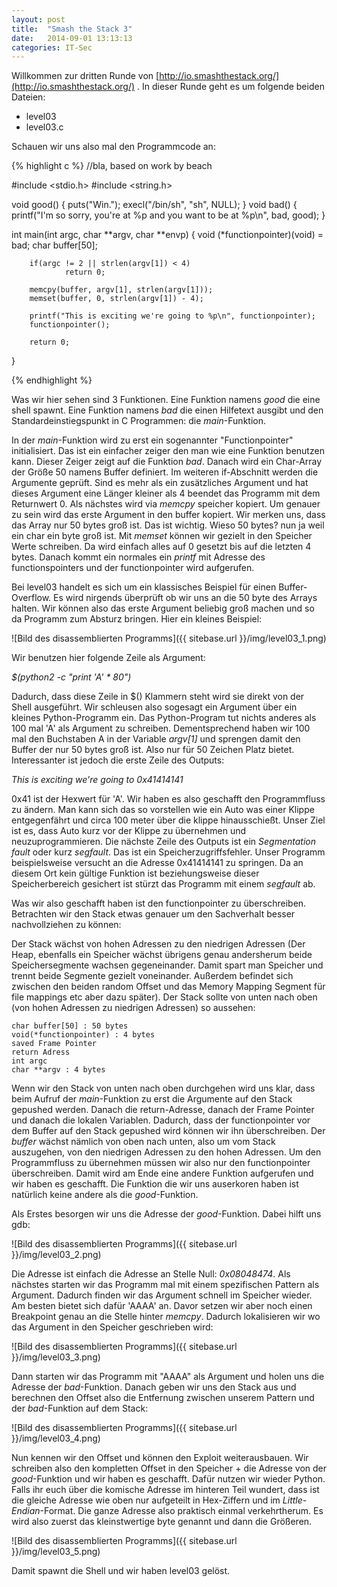 ```yaml
---
layout: post
title:  "Smash the Stack 3"
date:   2014-09-01 13:13:13
categories: IT-Sec
---
```


Willkommen zur dritten Runde von [http://io.smashthestack.org/](http://io.smashthestack.org/)
. In dieser Runde geht es um folgende beiden Dateien:

* level03
* level03.c

Schauen wir uns also mal den Programmcode an:

{% highlight c %}
//bla, based on work by beach

#include <stdio.h>
#include <string.h>

void good()
{
        puts("Win.");
        execl("/bin/sh", "sh", NULL);
}
void bad()
{
        printf("I'm so sorry, you're at %p and you want to be at %p\n", bad, good);
}

int main(int argc, char **argv, char **envp)
{
        void (*functionpointer)(void) = bad;
        char buffer[50];

        if(argc != 2 || strlen(argv[1]) < 4)
                return 0;

        memcpy(buffer, argv[1], strlen(argv[1]));
        memset(buffer, 0, strlen(argv[1]) - 4);

        printf("This is exciting we're going to %p\n", functionpointer);
        functionpointer();

        return 0;
}

{% endhighlight %}

Was wir hier sehen sind 3 Funktionen. Eine Funktion namens *good* die eine shell spawnt. Eine Funktion namens *bad* die einen Hilfetext ausgibt und den Standardeinstiegspunkt in C Programmen: die *main*-Funktion.

In der *main*-Funktion wird zu erst ein sogenannter "Functionpointer" initialisiert. Das ist ein einfacher zeiger den man wie eine Funktion benutzen kann. Dieser Zeiger zeigt auf die Funktion *bad*. Danach wird ein Char-Array der Größe 50 namens Buffer definiert. Im weiteren if-Abschnitt werden die Argumente geprüft. Sind es mehr als ein zusätzliches Argument und hat dieses Argument eine Länger kleiner als 4 beendet das Programm mit dem Returnwert 0. Als nächstes wird via *memcpy* speicher kopiert. Um genauer zu sein wird das erste Argument in den buffer kopiert. Wir merken uns, dass das Array nur 50 bytes groß ist. Das ist wichtig. Wieso 50 bytes? nun ja weil ein char ein byte groß ist. Mit *memset* können wir gezielt in den Speicher Werte schreiben. Da wird einfach alles auf 0 gesetzt bis auf die letzten 4 bytes. Danach kommt ein normales ein *printf* mit Adresse des functionspointers und der functionpointer wird aufgerufen.

Bei level03 handelt es sich um ein klassisches Beispiel für einen Buffer-Overflow. Es wird nirgends überprüft ob wir uns an die 50 byte des Arrays halten. Wir können also das erste Argument beliebig groß machen und so da Programm zum Absturz bringen. Hier ein kleines Beispiel:

![Bild des disassemblierten Programms]({{ sitebase.url }}/img/level03_1.png)

Wir benutzen hier folgende Zeile als Argument:

*$(python2 -c "print 'A' * 80")*  

Dadurch, dass diese Zeile in $() Klammern steht wird sie direkt von der Shell ausgeführt. Wir schleusen also sogesagt ein Argument über ein kleines Python-Programm ein. Das Python-Program tut nichts anderes als 100 mal 'A' als Argument zu schreiben. Dementsprechend haben wir 100 mal den Buchstaben A in der Variable *argv[1]* und sprengen damit den Buffer der nur 50 bytes groß ist. Also nur für 50 Zeichen Platz bietet. Interessanter ist jedoch die erste Zeile des Outputs:

*This is exciting we're going to 0x41414141*  

0x41 ist der Hexwert für 'A'. Wir haben es also geschafft den Programmfluss zu ändern. Man kann sich das so vorstellen wie ein Auto was einer Klippe entgegenfährt und circa 100 meter über die klippe hinausschießt. Unser Ziel ist es, dass Auto kurz vor der Klippe zu übernehmen und neuzuprogrammieren. Die nächste Zeile des Outputs ist ein *Segmentation fault* oder kurz *segfault*. Das ist ein Speicherzugriffsfehler. Unser Programm beispielsweise versucht an die Adresse 0x41414141 zu springen. Da an diesem Ort kein gültige Funktion ist beziehungsweise dieser Speicherbereich gesichert ist stürzt das Programm mit einem *segfault* ab.

Was wir also geschafft haben ist den functionpointer zu überschreiben. Betrachten wir den Stack etwas genauer um den Sachverhalt besser nachvollziehen zu können:

Der Stack wächst von hohen Adressen zu den niedrigen Adressen (Der Heap, ebenfalls ein Speicher wächst übrigens genau andersherum beide Speichersegmente wachsen gegeneinander. Damit spart man Speicher und trennt beide Segmente gezielt voneinander. Außerdem befindet sich zwischen den beiden random Offset und das Memory Mapping Segment für file mappings etc aber dazu später). Der Stack sollte von unten nach oben (von hohen Adressen zu niedrigen Adressen) so aussehen:

```
char buffer[50] : 50 bytes  
void(*functionpointer) : 4 bytes  
saved Frame Pointer  
return Adress  
int argc  
char **argv : 4 bytes  
```

Wenn wir den Stack von unten nach oben durchgehen wird uns klar, dass beim Aufruf der *main*-Funktion zu erst die Argumente auf den Stack gepushed werden. Danach die return-Adresse, danach der Frame Pointer und danach die lokalen Variablen. Dadurch, dass der functionpointer vor dem Buffer auf den Stack gepushed wird können wir ihn überschreiben. Der *buffer* wächst nämlich von oben nach unten, also um vom Stack auszugehen, von den niedrigen Adressen zu den hohen Adressen. Um den Programmfluss zu übernehmen müssen wir also nur den functionpointer überschreiben. Damit wird am Ende eine andere Funktion aufgerufen und wir haben es geschafft. Die Funktion die wir uns auserkoren haben ist natürlich keine andere als die *good*-Funktion.

Als Erstes besorgen wir uns die Adresse der *good*-Funktion. Dabei hilft uns gdb:

![Bild des disassemblierten Programms]({{ sitebase.url }}/img/level03_2.png)

Die Adresse ist einfach die Adresse an Stelle Null: *0x08048474*.
Als nächstes starten wir das Programm mal mit einem spezifischen Pattern als Argument. Dadurch finden wir das Argument schnell im Speicher wieder. Am besten bietet sich dafür 'AAAA' an.
Davor setzen wir aber noch einen Breakpoint genau an die Stelle hinter *memcpy*. Dadurch lokalisieren wir wo das Argument in den Speicher geschrieben wird:

![Bild des disassemblierten Programms]({{ sitebase.url }}/img/level03_3.png)

Dann starten wir das Programm mit "AAAA" als Argument und holen uns die Adresse der *bad*-Funktion. Danach geben wir uns den Stack aus und berechnen den Offset also die Entfernung zwischen unserem Pattern und der *bad*-Funktion auf dem Stack:

![Bild des disassemblierten Programms]({{ sitebase.url }}/img/level03_4.png)

Nun kennen wir den Offset und können den Exploit weiterausbauen. Wir schreiben also den kompletten Offset in den Speicher + die Adresse von der *good*-Funktion und wir haben es geschafft. Dafür nutzen wir wieder Python. Falls ihr euch über die komische Adresse im hinteren Teil wundert, dass ist die gleiche Adresse wie oben nur aufgeteilt in Hex-Ziffern und im *Little-Endian*-Format. Die ganze Adresse also praktisch einmal verkehrtherum. Es wird also zuerst das kleinstwertige byte genannt und dann die Größeren.

![Bild des disassemblierten Programms]({{ sitebase.url }}/img/level03_5.png)

Damit spawnt die Shell und wir haben level03 gelöst. 
